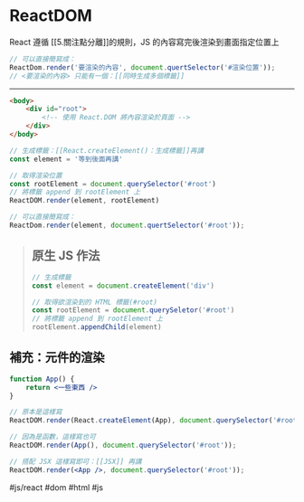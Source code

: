 # ReactDOM
React 遵循 [[5.關注點分離]]的規則，JS 的內容寫完後渲染到畫面指定位置上

```js
// 可以直接簡寫成：
ReactDom.render('要渲染的內容', document.quertSelector('#渲染位置'));
// <要渲染的內容> 只能有一個：[[同時生成多個標籤]]
```
---

```html
<body>
	<div id="root">
		<!-- 使用 React.DOM 將內容渲染於頁面 -->
	</div>
</body>
```
```js
// 生成標籤：[[React.createElement()：生成標籤]]再講
const element = '等到後面再講'

// 取得渲染位置
const rootElement = document.querySelector('#root')
// 將標籤 append 到 rootElement 上
ReactDOM.render(element, rootElement)

```
```js
// 可以直接簡寫成：
ReactDom.render(element, document.quertSelector('#root'));
```
>## 原生 JS 作法
>```js
>// 生成標籤
>const element = document.createElement('div')
>
>// 取得欲渲染到的 HTML 標籤(#root)
>const rootElement = document.querySeletor('#root')
>// 將標籤 append 到 rootElement 上
>rootElement.appendChild(element)
>```


## 補充：元件的渲染
```jsx
function App() {
	return <一些東西 />
}
```
```jsx
// 原本是這樣寫
ReactDOM.render(React.createElement(App), document.querySelector('#root'));
```
```jsx
// 因為是函數，這樣寫也可
ReactDOM.render(App(), document.querySelector('#root'));
```
```jsx
// 搭配 JSX 這樣寫即可：[[JSX]] 再講
ReactDOM.render(<App />, document.querySelector('#root'));
```
#js/react #dom #html #js